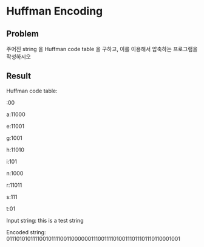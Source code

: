 # Huffman Encoding
## Problem
주어진 string 을 Huffman code table 을 구하고, 이를 이용해서 압축하는 프로그램을 작성하시오

## Result
Huffman code table:

 :00
 
a:11000

e:11001

g:1001

h:11010

i:101

n:1000

r:11011

s:111

t:01

Input string: this is a test string

Encoded string: 01110101011110010111100110000001110011110100111011101110110001001

